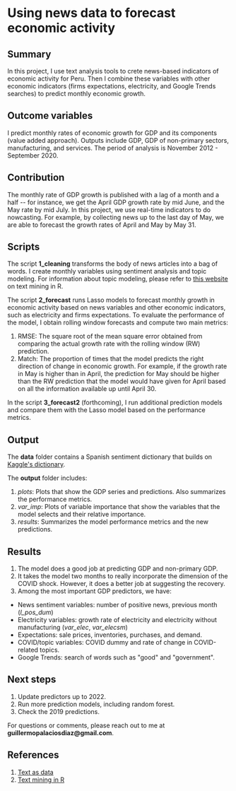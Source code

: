 # Using news data to forecast economic activity

## Summary
In this project, I use text analysis tools to crete news-based indicators of economic activity for Peru. Then I combine these variables with other economic indicators (firms expectations, electricity, and Google Trends searches) to predict monthly economic growth.

## Outcome variables

I predict monthly rates of economic growth for GDP and its components (value added approach). Outputs include GDP, GDP of non-primary sectors, manufacturing, and services. The period of analysis is November 2012 - September 2020. 

## Contribution

The monthly rate of GDP growth is published with a lag of a month and a half -- for instance, we get the April GDP growth rate by mid June, and the May rate by mid July. In this project, we use real-time indicators to do nowcasting. For example, by collecting news up to the last day of May, we are able to forecast the growth rates of April and May by May 31.

## Scripts

The script __1_cleaning__ transforms the body of news articles into a bag of words. I create monthly variables using sentiment analysis and topic modeling. For information about topic modeling, please refer to [this website](https://www.tidytextmining.com/topicmodeling.html) on text mining in R.

The script __2_forecast__ runs Lasso models to forecast monthly growth in economic activity based on news variables and other economic indicators, such as electricity and firms expectations. To evaluate the performance of the model, I obtain rolling window forecasts and compute two main metrics:
1. RMSE: The square root of the mean square error obtained from comparing the actual growth rate with the rolling window (RW) prediction.
2. Match: The proportion of times that the model predicts the right direction of change in economic growth. For example, if the growth rate in May is higher than in April, the prediction for May should be higher than the RW prediction that the model would have given for April based on all the information available up until April 30.

In the script __3_forecast2__ (forthcoming), I run additional prediction models and compare them with the Lasso model based on the performance metrics.

## Output 

The __data__ folder contains a Spanish sentiment dictionary that builds on [Kaggle's dictionary](https://www.kaggle.com/datasets/rtatman/sentiment-lexicons-for-81-languages).

The __output__ folder includes:
1. _plots_: Plots that show the GDP series and predictions. Also summarizes the performance metrics.
2. _var_imp_: Plots of variable importance that show the variables that the model selects and their relative importance.
3. _results_: Summarizes the model performance metrics and the new predictions.

## Results

1. The model does a good job at predicting GDP and non-primary GDP. 
2. It takes the model two months to really incorporate the dimension of the COVID shock. However, it does a better job at suggesting the recovery.
3. Among the most important GDP predictors, we have: 
- News sentiment variables: number of positive news, previous month (_l_pos_dum_)
- Electricity variables: growth rate of electricity and electricity without manufacturing (_var_elec_, _var_elecsm_)
- Expectations: sale prices, inventories, purchases, and demand.
- COVID/topic variables: COVID dummy and rate of change in COVID-related topics.
- Google Trends: search of words such as "good" and "government".

## Next steps

1. Update predictors up to 2022.
2. Run more prediction models, including random forest.
3. Check the 2019 predictions.

For questions or comments, please reach out to me at __guillermopalaciosdiaz@gmail.com__.

## References

1. [Text as data](https://web.stanford.edu/~gentzkow/research/text-as-data.pdf)
2. [Text mining in R](https://www.tidytextmining.com/topicmodeling.html)

